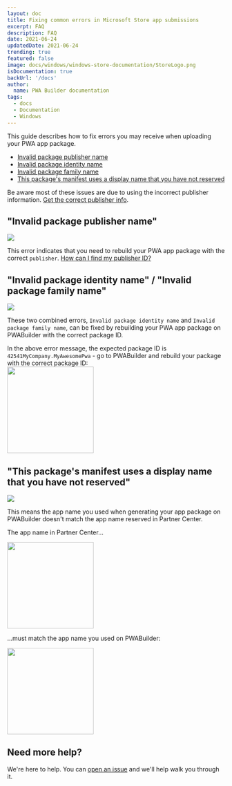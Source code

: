 ```yaml
---
layout: doc
title: Fixing common errors in Microsoft Store app submissions
excerpt: FAQ
description: FAQ
date: 2021-06-24
updatedDate: 2021-06-24
trending: true
featured: false
image: docs/windows/windows-store-documentation/StoreLogo.png
isDocumentation: true
backUrl: '/docs'
author:
  name: PWA Builder documentation
tags:
  - docs
  - Documentation
  - Windows
---
```


This guide describes how to fix errors you may receive when uploading your PWA app package.

- [Invalid package publisher name](#invalid-package-publisher-name)
- [Invalid package identity name](#invalid-package-identity-name--invalid-package-family-name)
- [Invalid package family name](#invalid-package-identity-name--invalid-package-family-name)
- [This package's manifest uses a display name that you have not reserved](#this-packages-manifest-uses-a-display-name-that-you-have-not-reserved)

Be aware most of these issues are due to using the incorrect publisher information. [Get the correct publisher info](/docs/finding-your-windows-publisher-info/).

## "Invalid package publisher name"

<img src="/docs/windows/fixing-common-errors/invalid-publisher-id.png" />

This error indicates that you need to rebuild your PWA app package with the correct `publisher`. [How can I find my publisher ID?](/docs/finding-your-windows-publisher-info/)

## "Invalid package identity name" / "Invalid package family name"

<img src="/docs/windows/fixing-common-errors/invalid-package-id.png" />

These two combined errors, `Invalid package identity name` and `Invalid package family name`, can be fixed by rebuilding your PWA app package on PWABuilder with the correct package ID.

 In the above error message, the expected package ID is `42541MyCompany.MyAwesomePwa` - go to PWABuilder and rebuild your package with the correct package ID: <br> <img src="/docs/windows/fixing-common-errors/updated-package-id.png" width="200px" />

## "This package's manifest uses a display name that you have not reserved"

<img src="/docs/windows/fixing-common-errors/not-reserved.png" />

This means the app name you used when generating your app package on PWABuilder doesn't match the app name reserved in Partner Center.

The app name in Partner Center...

<img src="/docs/windows/fixing-common-errors/app-name.png" width="200px" />

...must match the app name you used on PWABuilder:

<img src="/docs/windows/fixing-common-errors/app-name-pwabuilder.png" width="200px" />

## Need more help?

We're here to help. You can [open an issue](https://github.com/pwa-builder/pwabuilder/issues) and we'll help walk you through it.